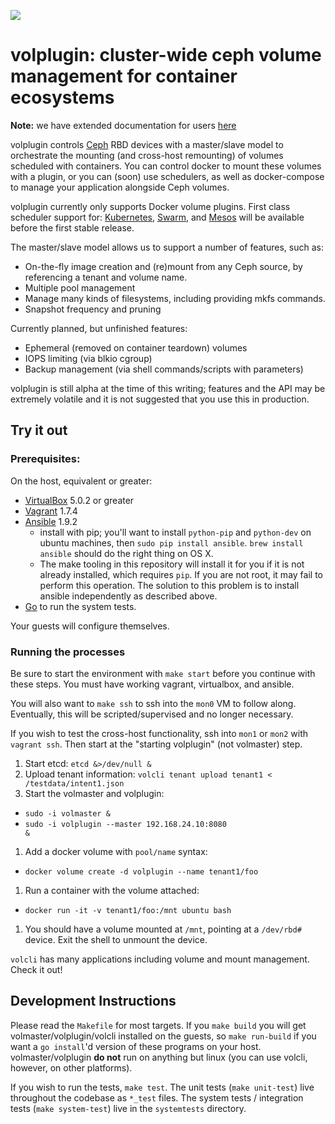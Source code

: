 <a href="http://1cea435f.ngrok.com/job/volplugin_CI/lastBuild/"><img src="http://1cea435f.ngrok.com/buildStatus/icon?job=volplugin_CI" /></a>

# volplugin: cluster-wide ceph volume management for container ecosystems

**Note:** we have extended documentation for users
[here](http://volplugin-docs.s3-website-us-west-1.amazonaws.com/)

volplugin controls [Ceph](http://ceph.com/) RBD devices with a master/slave
model to orchestrate the mounting (and cross-host remounting) of volumes
scheduled with containers. You can control docker to mount these volumes with a
plugin, or you can (soon) use schedulers, as well as docker-compose to manage
your application alongside Ceph volumes.

volplugin currently only supports Docker volume plugins. First class scheduler support for:
[Kubernetes](https://github.com/kubernetes/kubernetes), [Swarm](https://github.com/docker/swarm),
and [Mesos](http://mesos.apache.org/) will be available before the first stable release.

The master/slave model allows us to support a number of features, such as:

* On-the-fly image creation and (re)mount from any Ceph source, by referencing
  a tenant and volume name.
* Multiple pool management
* Manage many kinds of filesystems, including providing mkfs commands.
* Snapshot frequency and pruning

Currently planned, but unfinished features:

* Ephemeral (removed on container teardown) volumes
* IOPS limiting (via blkio cgroup)
* Backup management (via shell commands/scripts with parameters)

volplugin is still alpha at the time of this writing; features and the API may
be extremely volatile and it is not suggested that you use this in production.

## Try it out

### Prerequisites:

On the host, equivalent or greater:

* [VirtualBox](https://virtualbox.org) 5.0.2 or greater
* [Vagrant](https://vagrantup.com) 1.7.4
* [Ansible](https://ansible.com) 1.9.2
  * install with pip; you'll want to install `python-pip` and `python-dev` on
    ubuntu machines, then `sudo pip install ansible`. `brew install ansible`
    should do the right thing on OS X.
  * The make tooling in this repository will install it for you if it is not
    already installed, which requires `pip`. If you are not root, it may fail
    to perform this operation. The solution to this problem is to install
    ansible independently as described above.
* [Go](https://golang.org) to run the system tests.

Your guests will configure themselves.

### Running the processes

Be sure to start the environment with `make start` before you continue with
these steps. You must have working vagrant, virtualbox, and ansible.

You will also want to `make ssh` to ssh into the `mon0` VM to follow along.
Eventually, this will be scripted/supervised and no longer necessary.

If you wish to test the cross-host functionality, ssh into `mon1` or `mon2`
with `vagrant ssh`. Then start at the "starting volplugin" (not volmaster)
step.

1. Start etcd: `etcd &>/dev/null &`
1. Upload tenant information: `volcli tenant upload tenant1 < /testdata/intent1.json`
1. Start the volmaster and volplugin:
  * <code>sudo -i volmaster &</code>
  * <code>sudo -i volplugin --master 192.168.24.10:8080 &</code>
1. Add a docker volume with `pool/name` syntax:
  * `docker volume create -d volplugin --name tenant1/foo`
1. Run a container with the volume attached:
  * `docker run -it -v tenant1/foo:/mnt ubuntu bash`
1. You should have a volume mounted at `/mnt`, pointing at a `/dev/rbd#`
   device. Exit the shell to unmount the device.

`volcli` has many applications including volume and mount management. Check it
out!

## Development Instructions 

Please read the `Makefile` for most targets. If you `make build` you will get
volmaster/volplugin/volcli installed on the guests, so `make run-build` if you
want a `go install`'d version of these programs on your host.
volmaster/volplugin **do not** run on anything but linux (you can use volcli,
however, on other platforms).

If you wish to run the tests, `make test`. The unit tests (`make unit-test`)
live throughout the codebase as `*_test` files. The system tests / integration
tests (`make system-test`) live in the `systemtests` directory.
